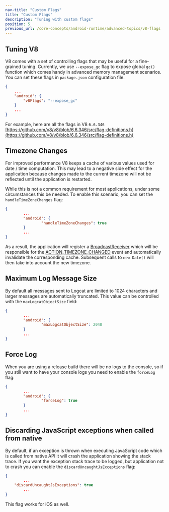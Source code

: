 ```yaml
---
nav-title: "Custom Flags"
title: "Custom Flags"
description: "Tuning with custom flags"
position: 5
previous_url: /core-concepts/android-runtime/advanced-topics/v8-flags
---
```



## Tuning V8

V8 comes with a set of controlling flags that may be useful for a fine-grained tuning. Currently, we use `--expose_gc` flag to expose global `gc()` function which comes handy in advanced memory management scenarios. You can set these flags in `package.json` configuration file.

```JSON
{
	...
	"android": {
		"v8Flags": "--expose_gc"
	}
	...
}
```

For example, here are all the flags in V8 `6.6.346` [https://github.com/v8/v8/blob/6.6.346/src/flag-definitions.h](https://github.com/v8/v8/blob/6.6.346/src/flag-definitions.h)

## Timezone Changes

For improved performance V8 keeps a cache of various values used for date / time computation. This may lead to a negative side effect for the application because changes made to the current timezone will not be reflected until the application is restarted.

While this is not a common requirement for most applications, under some circumstances this be needed. To enable this scenario, you can set the `handleTimeZoneChanges` flag:

```JSON
{
        ...
        "android": {
                "handleTimeZoneChanges": true
        }
        ...
}
```

As a result, the application will register a [BroadcastReceiver](https://developer.android.com/guide/components/broadcasts) which will be responsible for the [ACTION_TIMEZONE_CHANGED](https://developer.android.com/reference/android/content/Intent.html#ACTION_TIMEZONE_CHANGED) event and automatically invalidate the corresponding cache. Subsequent calls to `new Date()` will then take into account the new timezone.

## Maximum Log Message Size

By default all messages sent to Logcat are limited to 1024 characters and larger messages are automatically truncated. This value can be controlled with the `maxLogcatObjectSize` field:

```JSON
{
        ...
        "android": {
                "maxLogcatObjectSize": 2048
        }
        ...
}
```

## Force Log

When you are using a release build there will be no logs to the console, so if you still want to have your console logs you need to enable the `forceLog` flag:

```JSON
{
        ...
        "android": {
                "forceLog": true
        }
        ...
}
```

## Discarding JavaScript exceptions when called from native

By default, if an exception is thrown when executing JavaScript code which is called from native API it will crash the application showing the stack trace. If you want the exception stack trace to be logged, but application not to crash you can enable the `discardUncaughtJsExceptions` flag:

```JSON
{
        ...
	"discardUncaughtJsExceptions": true
        ...
}
```

This flag works for iOS as well.

